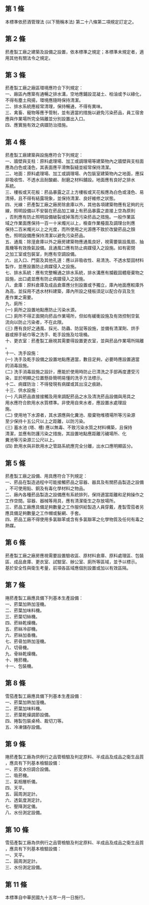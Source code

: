 第 1 條
-------
本標準依菸酒管理法 (以下簡稱本法) 第二十八條第二項規定訂定之。

第 2 條
-------
菸產製工廠之建築及設備之設置，依本標準之規定；本標準未規定者，適  
用其他有關法令之規定。

第 3 條
-------
菸產製工廠之廠區環境應符合下列規定：  
一、廠區內應築有通暢之排水溝，空地應鋪設混凝土、柏油或予以綠化，  
    不得有塵土飛揚，環境應隨時保持清潔。  
二、排水系統應經常清理，保持暢通，不得有異味。  
三、禽畜、寵物等應予管制，並有適當的措施以避免污染菸品，員工宿舍  
    應與作業場所完全隔離並分別設置出入口。  
四、應實施有效之病媒防治措施。

第 4 條
-------
菸產製工廠建築與設施應符合下列規定：  
一、牆壁與支柱：原料處理場、加工或調理場等建築物內之牆壁與支柱面  
    應為白色或淺色，其表面應平滑無裂縫並經常保持清潔。  
二、地面：原料處理場、加工或調理場、內包裝室建築物內之地面，應採  
    非吸收性、不透水且耐酸鹼、耐磨之材料舖設。地面應有良好之排水  
    系統。  
三、樓板或天花板：菸品暴露之正上方樓板或天花板應為白色或淺色、易  
    清掃，且不得有結露現象，並保持清潔、良好維修之狀態。  
四、光線：菸產製工廠之廠房除倉庫以外，其他各項建築物應有足夠的光  
    線，照明設備以不安裝在菸品加工線上有菸品暴露之直接上空為原則  
    ，否則應有防止照明設備破裂或掉落而污染菸品之措施。一般作業區  
    域之作業面應保持一百一十米燭光以上，檢查作業檯面及調理台則應  
    保持二百米燭光以上之光度，而所使用之光源應不致於改變菸品之顏  
    色，照明設備應保持清潔以避免污染菸品。  
五、通風：除溼倉庫以外之廠房建築物應通風良好，視需要裝設風扇、抽  
    風機等有效換氣設備。且通風口應有防止病媒侵入之設施。如有密閉  
    之加工室或包裝室，則應有空調設備。  
六、出入口、門窗及其他孔道：應以非吸收性、易清洗、不透水堅固材料  
    製作，並應設置防止病媒侵入之設施。  
七、排水系統：應有完整暢通之排水系統，排水溝應有攔截固體廢棄物之  
    設施，出口處並應有防止病媒侵入之設施。  
八、倉庫：原料倉庫及成品倉庫應分別設置或予獨立，庫內地面應較庫外  
    為高，並採用不透水材料建築，庫內所設之棧板須足以配合存貨及生  
    產作業之需要。  
九、廁所：  
 (一) 廁所之設置地點應防止污染水源。  
 (二) 廁所不得正面開向菸品作業場所，但如有緩衝設施及有效控制空氣  
      流向以防止污染者，不在此限。  
 (三) 應有良好之通風、採光、防蟲、防鼠等設施，並備有清潔劑、烘手  
      器或擦手紙巾等之洗手、乾手設施及垃圾桶。  
十、更衣室：菸產製工廠視其需要得設置更衣室，並與菸品作業場所隔離  
    。  
十一、洗手設施：  
 (一) 洗手及乾手設備之設置地點應適當，數目足夠，必要時應設置適當  
      的消毒設施。  
 (二) 洗手消毒設施之設計，應能於使用時防止已清洗之手部再度遭受污  
      染，並於明顯之位置懸掛簡明易懂的洗手方法標示。  
十二、病媒防治：不得發現有病媒或其出沒之痕跡。  
十三、供水設施：  
   (一) 凡與菸品直接接觸及用來調配菸品之水及清洗菸品設備與用具之  
        用水應符合飲用水水質標準。非使用自來水者，應設置水處理設  
        施。  
   (二) 使用地下水源者，其水源應與化糞池、廢棄物堆積場所等污染源  
        至少保持十五公尺以上之距離，以防污染。  
   (三) 蓄水池 (塔、槽) 應以無毒、不致污染水質之材料構築，且保持  
        清潔，並應有防護污染之措施，其設置地點應距離污穢場所、化  
        糞池等污染源三公尺以上。  
   (四) 飲用水與非飲用水之管路系統應完全分離，出水口應明顯區分。

第 5 條
-------
菸產製工廠之設備、用具應符合下列規定：  
一、菸品在製造過程中可能接觸菸品之容器、器具及有關菸品製造之設備  
    ，不可使用鉛、銅及有毒化學材料之物品。  
二、廠內各種菸品製造之設備應有系統排列，保持適當距離和足夠操作之  
    工作空間。容器、器械等用具，應有清潔衛生之存放場所。  
三、菸品工廠應具備足夠數量之工作服供給製造人員穿戴，產製雪茄者另  
    應具備足夠數量之工作帽或髮網、手套。  
四、菸品工廠不得使用多氯聯苯或含有多氯聯苯之化學物質及任何有毒之  
    熱媒。

第 6 條
-------
菸產製工廠之廠房應視需要設置驗收區、原材料倉庫、原料處理區、包裝  
區、成品倉庫、更衣室、試驗室、辦公室、廁所等區域，並予以標示。  
基於安全性與衛生考量，前項各區域應個別設置或加以有效區隔。

第 7 條
-------
捲菸產製工廠應具備下列基本生產設備：  
一、菸葉加熱加溼機。  
二、菸葉加味料機。  
三、菸葉切絲機。  
四、菸絲乾燥機。  
五、菸絲冷卻機。  
六、菸絲加香機。  
七、菸骨加熱加溼機。  
八、切骨機。  
九、骨絲乾燥機。  
十、捲菸機。  
十一、包裝機。

第 8 條
-------
雪茄產製工廠應具備下列基本生產設備：  
一、菸葉加熱加溼機。  
二、菸葉加味料機。  
三、菸葉乾燥調節設備。  
四、捲製包裝桌椅、裁切刀等。  
五、冷凍儲存設備。

第 9 條
-------
捲菸產製工廠為供例行之品管檢驗及判定原料、半成品及成品之衛生品質  
，應具有下列基本檢驗設備：  
一、菸支水份調合設備。  
二、吸菸機。  
三、氣相層析儀。  
四、天平。  
五、圓周測定計。  
六、透氣度測定計。  
七、壓降測定儀。  
八、水份測定設備。

第 10 條
--------
雪茄產製工廠為供例行之品管檢驗及判定原料、半成品及成品之衛生品質  
，應具有下列基本檢驗設備：  
一、天平。  
二、圓周測定計。  
三、水份測定設備。

第 11 條
--------
本標準自中華民國九十五年一月一日施行。

